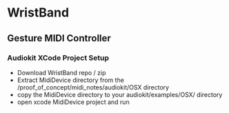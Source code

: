 # WristBand

## Gesture MIDI Controller

### Audiokit XCode Project Setup
- Download WristBand repo / zip
- Extract MidiDevice directory from the /proof_of_concept/midi_notes/audiokit/OSX directory
- copy the MidiDevice directory to your audiokit/examples/OSX/ directory
- open xcode MidiDevice project and run
